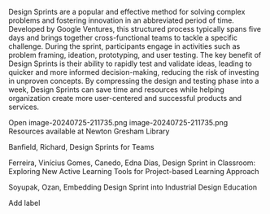 Design Sprints are a popular and effective method for solving complex problems and fostering innovation in an abbreviated period of time. Developed by Google Ventures, this structured process typically spans five days and brings together cross-functional teams to tackle a specific challenge. During the sprint, participants engage in activities such as problem framing, ideation, prototyping, and user testing. The key benefit of Design Sprints is their ability to rapidly test and validate ideas, leading to quicker and more informed decision-making, reducing the risk of investing in unproven concepts. By compressing the design and testing phase into a week, Design Sprints can save time and resources while helping organization create more user-centered and successful products and services.

Open image-20240725-211735.png
image-20240725-211735.png
Resources available at Newton Gresham Library

Banfield, Richard, Design Sprints for Teams

Ferreira, Vinícius Gomes, Canedo, Edna Dias, Design Sprint in Classroom: Exploring New Active Learning Tools for Project-based Learning Approach

Soyupak, Ozan, Embedding Design Sprint into Industrial Design Education

Add label
